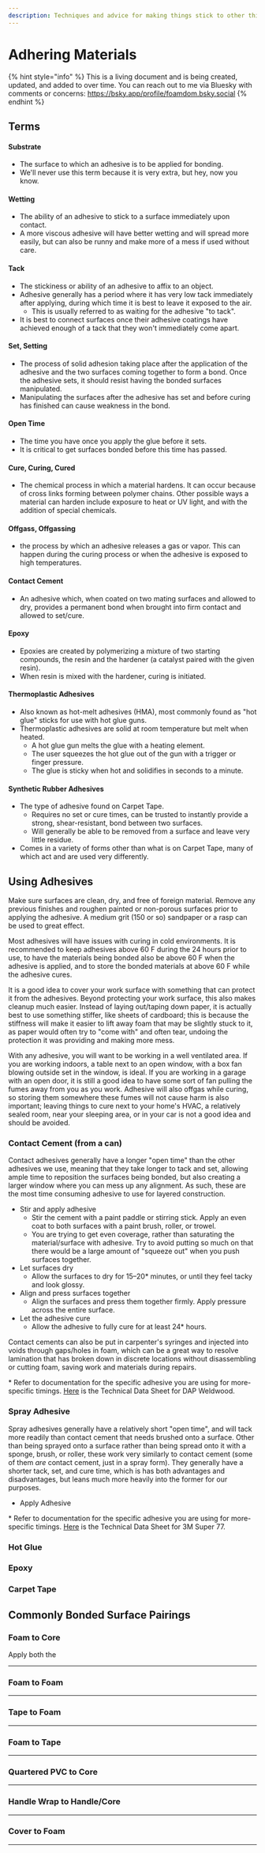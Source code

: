 ```yaml
---
description: Techniques and advice for making things stick to other things.
---
```


# Adhering Materials

{% hint style="info" %}
This is a living document and is being created, updated, and added to over time. You can reach out to me via Bluesky with comments or concerns: https://bsky.app/profile/foamdom.bsky.social &#x20;
{% endhint %}

## Terms

#### Substrate
- The surface to which an adhesive is to be applied for bonding.
- We'll never use this term because it is very extra, but hey, now you know.

#### Wetting
- The ability of an adhesive to stick to a surface immediately upon contact.
- A more viscous adhesive will have better wetting and will spread more easily, but can also be runny and make more of a mess if used without care.

#### Tack
- The stickiness or ability of an adhesive to affix to an object.
- Adhesive generally has a period where it has very low tack immediately after applying, during which time it is best to leave it exposed to the air.
  - This is usually referred to as waiting for the adhesive "to tack".
- It is best to connect surfaces once their adhesive coatings have achieved enough of a tack that they won't immediately come apart.

#### Set, Setting
- The process of solid adhesion taking place after the application of the adhesive and the two surfaces coming together to form a bond. Once the adhesive sets, it should resist having the bonded surfaces manipulated.
- Manipulating the surfaces after the adhesive has set and before curing has finished can cause weakness in the bond.

#### Open Time
- The time you have once you apply the glue before it sets.
- It is critical to get surfaces bonded before this time has passed.

#### Cure, Curing, Cured
- The chemical process in which a material hardens. It can occur because of cross links forming between polymer chains. Other possible ways a material can harden include exposure to heat or UV light, and with the addition of special chemicals.

#### Offgass, Offgassing
-  the process by which an adhesive releases a gas or vapor. This can happen during the curing process or when the adhesive is exposed to high temperatures.

#### Contact Cement
-  An adhesive which, when coated on two mating surfaces and allowed to dry, provides a permanent bond when brought into firm contact and allowed to set/cure.

#### Epoxy
- Epoxies are created by polymerizing a mixture of two starting compounds, the resin and the hardener (a catalyst paired with the given resin).
- When resin is mixed with the hardener, curing is initiated.

#### Thermoplastic Adhesives
- Also known as hot-melt adhesives (HMA), most commonly found as "hot glue" sticks for use with hot glue guns.
- Thermoplastic adhesives are solid at room temperature but melt when heated.
  - A hot glue gun melts the glue with a heating element.
  - The user squeezes the hot glue out of the gun with a trigger or finger pressure.
  - The glue is sticky when hot and solidifies in seconds to a minute.

#### Synthetic Rubber Adhesives
- The type of adhesive found on Carpet Tape.
  - Requires no set or cure times, can be trusted to instantly provide a strong, shear-resistant, bond between two surfaces.
  - Will generally be able to be removed from a surface and leave very little residue.
- Comes in a variety of forms other than what is on Carpet Tape, many of which act and are used very differently.

## Using Adhesives

Make sure surfaces are clean, dry, and free of foreign material. Remove any previous finishes and roughen painted or non-porous surfaces prior to applying the adhesive. A medium grit (150 or so) sandpaper or a rasp can be used to great effect.

Most adhesives will have issues with curing in cold environments. It is recommended to keep adhesives above 60 F during the 24 hours prior to use, to have the materials being bonded also be above 60 F when the adhesive is applied, and to store the bonded materials at above 60 F while the adhesive cures.

It is a good idea to cover your work surface with something that can protect it from the adhesives. Beyond protecting your work surface, this also makes cleanup much easier. Instead of laying out/taping down paper, it is actually best to use something stiffer, like sheets of cardboard; this is because the stiffness will make it easier to lift away foam that may be slightly stuck to it, as paper would often try to "come with" and often tear, undoing the protection it was providing and making more mess.

With any adhesive, you will want to be working in a well ventilated area. If you are working indoors, a table next to an open window, with a box fan blowing outside set in the window, is ideal. If you are working in a garage with an open door, it is still a good idea to have some sort of fan pulling the fumes away from you as you work. Adhesive will also offgas while curing, so storing them somewhere these fumes will not cause harm is also important; leaving things to cure next to your home's HVAC, a relatively sealed room, near your sleeping area, or in your car is not a good idea and should be avoided.

### Contact Cement (from a can)

Contact adhesives generally have a longer "open time" than the other adhesives we use, meaning that they take longer to tack and set, allowing ample time to reposition the surfaces being bonded, but also creating a larger window where you can mess up any alignment. As such, these are the most time consuming adhesive to use for layered construction.

- Stir and apply adhesive
  - Stir the cement with a paint paddle or stirring stick. Apply an even coat to both surfaces with a paint brush, roller, or trowel. 
  - You are trying to get even coverage, rather than saturating the material/surface with adhesive. Try to avoid putting so much on that there would be a large amount of "squeeze out" when you push surfaces together.
- Let surfaces dry
  - Allow the surfaces to dry for 15–20* minutes, or until they feel tacky and look glossy. 
- Align and press surfaces together
  - Align the surfaces and press them together firmly. Apply pressure across the entire surface. 
- Let the adhesive cure
  - Allow the adhesive to fully cure for at least 24* hours.

Contact cements can also be put in carpenter's syringes and injected into voids through gaps/holes in foam, which can be a great way to resolve lamination that has broken down in discrete locations without disassembling or cutting foam, saving work and materials during repairs. 

\* Refer to documentation for the specific adhesive you are using for more-specific timings. [Here](https://www.dap.com/media/6398/ww-3oz-contact-cement_tds_final.pdf) is the Technical Data Sheet for DAP Weldwood.

### Spray Adhesive

Spray adhesives generally have a relatively short "open time", and will tack more readily than contact cement that needs brushed onto a surface. Other than being sprayed onto a surface rather than being spread onto it with a sponge, brush, or roller, these work very similarly to contact cement (some of them *are* contact cement, just in a spray form). They generally have a shorter tack, set, and cure time, which is has both advantages and disadvantages, but leans much more heavily into the former for our purposes. 

- Apply Adhesive

\* Refer to documentation for the specific adhesive you are using for more-specific timings. [Here](https://technicaldatasheets.3m.com/en_US?pif=683) is the Technical Data Sheet for 3M Super 77.

### Hot Glue

### Epoxy

### Carpet Tape

## Commonly Bonded Surface Pairings

### Foam to Core


Apply both the 

***

### Foam to Foam



***

### Tape to Foam


***

### Foam to Tape



***

### Quartered PVC to Core



***

### Handle Wrap to Handle/Core



***

### Cover to Foam



***

